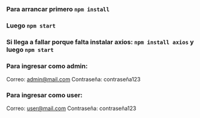 ### Para arrancar primero `npm install`

### Luego `npm start`

### Si llega a fallar porque falta instalar axios: `npm install axios` y luego `npm start`

### Para ingresar como admin:

  Correo: admin@mail.com
  Contraseña: contraseña123

### Para ingresar como user:

  Correo: user@mail.com
  Contraseña: contraseña123
